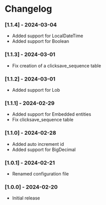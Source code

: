 # Changelog

### [1.1.4] - 2024-03-04
- Added support for LocalDateTime
- Added support for Boolean

### [1.1.3] - 2024-03-01
- Fix creation of a clicksave_sequence table

### [1.1.2] - 2024-03-01
- Added support for Lob

### [1.1.1] - 2024-02-29
- Added support for Embedded entities
- Fix clicksave_sequence table

### [1.1.0] - 2024-02-28
- Added auto increment id
- Added support for BigDecimal

### [1.0.1] - 2024-02-21
- Renamed configuration file

### [1.0.0] - 2024-02-20
- Initial release